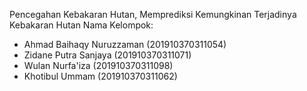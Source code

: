 Pencegahan Kebakaran Hutan, Memprediksi Kemungkinan Terjadinya Kebakaran Hutan
Nama Kelompok:
- Ahmad Baihaqy Nuruzzaman (201910370311054)
- Zidane Putra Sanjaya (201910370311071)
- Wulan Nurfa'iza (201910370311098)
- Khotibul Ummam (201910370311062)
